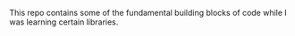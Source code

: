 This repo contains some of the fundamental building blocks of code while I was learning certain libraries.
